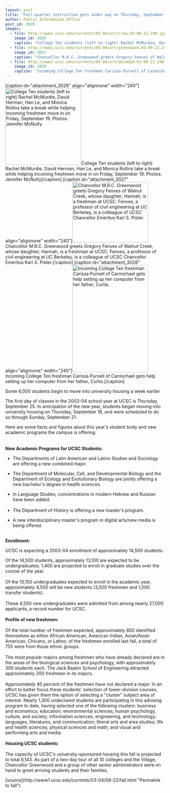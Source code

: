 ```yaml
---
layout: post
title: "Fall-quarter instruction gets under way on Thursday, September 25"
author: Public Information Office
post_id: 3029
images:
  - file: http://www1.ucsc.edu/currents/03-04/art/crew.03-09-22.240.jpg
    image_id: 3026
    caption: "College Ten students (left to right) Rachel McMurdie, David Herman, Han Le, and Monica Rollins take a break while helping incoming freshmen move in on Friday, September 19. Photos: Jennifer McNulty"
  - file: http://www1.ucsc.edu/currents/03-04/art/greenwood.03-09-22.240.jpg
    image_id: 3027
    caption: "Chancellor M.R.C. Greenwood greets Gregory Fenves of Walnut Creek, whose daughter, Hannah, is a freshman at UCSC. Fenves, a professor of civil engineering at UC Berkeley, is a colleague of UCSC Chancellor Emeritus Karl S. Pister."
  - file: http://www1.ucsc.edu/currents/03-04/art/dormdad.03-09-22.240.jpg
    image_id: 3028
    caption: "Incoming College Ten freshman Carissa Purnell of Carmichael gets help setting up her computer from her father, Curtis."
---
```


[caption id="attachment_3026" align="alignnone" width="240"]<a href="http://localhost/mysite/wp-content/uploads/2003/09/crew.03-09-22.240.jpg"><img class="size-full wp-image-3026" src="http://localhost/mysite/wp-content/uploads/2003/09/crew.03-09-22.240.jpg" alt="College Ten students (left to right) Rachel McMurdie, David Herman, Han Le, and Monica Rollins take a break while helping incoming freshmen move in on Friday, September 19. Photos: Jennifer McNulty" width="240" height="242" /></a>College Ten students (left to right) Rachel McMurdie, David Herman, Han Le, and Monica Rollins take a break while helping incoming freshmen move in on Friday, September 19. Photos: Jennifer McNulty[/caption]
[caption id="attachment_3027" align="alignnone" width="240"]<a href="http://localhost/mysite/wp-content/uploads/2003/09/greenwood.03-09-22.240.jpg"><img class="size-full wp-image-3027" src="http://localhost/mysite/wp-content/uploads/2003/09/greenwood.03-09-22.240.jpg" alt="Chancellor M.R.C. Greenwood greets Gregory Fenves of Walnut Creek, whose daughter, Hannah, is a freshman at UCSC. Fenves, a professor of civil engineering at UC Berkeley, is a colleague of UCSC Chancellor Emeritus Karl S. Pister." width="240" height="191" /></a>Chancellor M.R.C. Greenwood greets Gregory Fenves of Walnut Creek, whose daughter, Hannah, is a freshman at UCSC. Fenves, a professor of civil engineering at UC Berkeley, is a colleague of UCSC Chancellor Emeritus Karl S. Pister.[/caption]
[caption id="attachment_3028" align="alignnone" width="240"]<a href="http://localhost/mysite/wp-content/uploads/2003/09/dormdad.03-09-22.240.jpg"><img class="size-full wp-image-3028" src="http://localhost/mysite/wp-content/uploads/2003/09/dormdad.03-09-22.240.jpg" alt="Incoming College Ten freshman Carissa Purnell of Carmichael gets help setting up her computer from her father, Curtis." width="240" height="339" /></a>Incoming College Ten freshman Carissa Purnell of Carmichael gets help setting up her computer from her father, Curtis.[/caption]
<p class="sectionheadblack">
  Some 6,000 students begin to move into university housing a week earlier
</p>
<p>
  The first day of classes in the 2003-04 school year at UCSC is Thursday, September 25. In anticipation of the new year, students began moving into university housing on Thursday, September 18, and were scheduled to do so through Sunday, September 21.<br>
</p>
<p>
  Here are some facts and figures about this year's student body and new academic programs the campus is offering:<br>
  <br>
  <br>
  <b>New Academic Programs for UCSC Students:</b>
</p>
<ul>
  <li>The Departments of Latin American and Latino Studies and Sociology are offering a new combined major.<br>
  </li>
</ul>
<ul>
  <li>The Department of Molecular, Cell, and Developmental Biology and the Department of Ecology and Evolutionary Biology are jointly offering a new bachelor's degree in health sciences.
  </li>
</ul>
<ul>
  <li>In Language Studies, concentrations in modern Hebrew and Russian have been added.<br>
    <br>
  </li>
  <li>The Department of History is offering a new master's program.
  </li>
</ul>
<ul>
  <li>A new interdisciplinary master's program in digital arts/new media is being offered.
  </li>
</ul>
<p>
  <br>
  <b>Enrollment:</b><br>
</p>
<p>
  UCSC is expecting a 2003-04 enrollment of approximately 14,500 students.<br>
</p>
<p>
  Of the 14,500 students, approximately 13,100 are expected to be undergraduates; 1,400 are projected to enroll in graduate studies over the course of the year.<br>
  <br>
  Of the 13,100 undergraduates expected to enroll in the academic year, approximately 4,500 will be new students (3,500 freshmen and 1,000 transfer students).<br>
  <br>
  These 4,500 new undergraduates were admitted from among nearly 27,000 applicants, a record number for UCSC.<br>
  <br>
  <b>Profile of new freshmen:</b><br>
  <br>
  Of the total number of freshmen expected, approximately 850 identified themselves as either African American, American Indian, Asian/Asian American, Chicano, or Latino; of the freshmen enrolled last fall, a total of 755 were from those ethnic groups.<br>
  <br>
  The most popular majors among freshmen who have already declared are in the areas of the biological sciences and psychology, with approximately 300 students each. The Jack Baskin School of Engineering attracted approximately 200 freshmen in its majors.<br>
  <br>
  Approximately 40 percent of the freshmen have not declared a major. In an effort to better focus these students' selection of lower-division courses, UCSC has given them the option of selecting a "cluster" subject area of interest. Nearly 1,300 undeclared students are participating in this advising program to date, having selected one of the following clusters: business and economics; education; environmental sciences; human psychology, culture, and society; information sciences, engineering, and technology; languages, literatures, and communication; liberal arts and area studies; life and health sciences; physical sciences and math; and visual and performing arts and media.<br>
  <br>
  <b>Housing UCSC students:</b><br>
  <br>
  The capacity of UCSC's university-sponsored housing this fall is projected to total 6,143. As part of a two-day tour of all 10 colleges and the Village, Chancellor Greenwood and a group of other senior administrators were on hand to greet arriving students and their families.
</p>
[source](http://www1.ucsc.edu/currents/03-04/09-22/fall.html "Permalink to fall")
